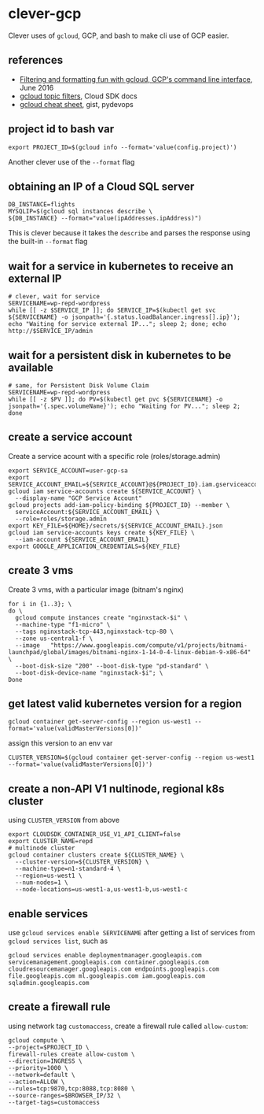 # clever-gcp

Clever uses of `gcloud`, GCP, and bash to make cli use of GCP easier.


## references

* [Filtering and formatting fun with gcloud, GCP's command line interface](https://cloud.google.com/blog/products/gcp/filtering-and-formatting-fun-with), June 2016
* [gcloud topic filters](https://cloud.google.com/sdk/gcloud/reference/topic/filters), Cloud SDK docs
* [gcloud cheat sheet](https://gist.github.com/pydevops/cffbd3c694d599c6ca18342d3625af97), gist, pydevops 

## project id to bash var

```
export PROJECT_ID=$(gcloud info --format='value(config.project)')
```

Another clever use of the `--format` flag


## obtaining an IP of a Cloud SQL server

```
DB_INSTANCE=flights
MYSQLIP=$(gcloud sql instances describe \
${DB_INSTANCE} --format="value(ipAddresses.ipAddress)")
```

This is clever because it takes the `describe` and parses the response using the built-in `--format` flag

## wait for a service in kubernetes to receive an external IP

```
# clever, wait for service
SERVICENAME=wp-repd-wordpress
while [[ -z $SERVICE_IP ]]; do SERVICE_IP=$(kubectl get svc ${SERVICENAME} -o jsonpath='{.status.loadBalancer.ingress[].ip}'); echo "Waiting for service external IP..."; sleep 2; done; echo http://$SERVICE_IP/admin
```

## wait for a persistent disk in kubernetes to be available
```
# same, for Persistent Disk Volume Claim
SERVICENAME=wp-repd-wordpress
while [[ -z $PV ]]; do PV=$(kubectl get pvc ${SERVICENAME} -o jsonpath='{.spec.volumeName}'); echo "Waiting for PV..."; sleep 2; done
```


## create a service account

Create a service acount with a specific role (roles/storage.admin)

```
export SERVICE_ACCOUNT=user-gcp-sa
export SERVICE_ACCOUNT_EMAIL=${SERVICE_ACCOUNT}@${PROJECT_ID}.iam.gserviceaccount.com
gcloud iam service-accounts create ${SERVICE_ACCOUNT} \
  --display-name "GCP Service Account"
gcloud projects add-iam-policy-binding ${PROJECT_ID} --member \
  serviceAccount:${SERVICE_ACCOUNT_EMAIL} \
  --role=roles/storage.admin
export KEY_FILE=${HOME}/secrets/${SERVICE_ACCOUNT_EMAIL}.json
gcloud iam service-accounts keys create ${KEY_FILE} \
  --iam-account ${SERVICE_ACCOUNT_EMAIL}
export GOOGLE_APPLICATION_CREDENTIALS=${KEY_FILE}
```

## create 3 vms

Create 3 vms, with a particular image (bitnam's nginx)

```
for i in {1..3}; \
do \
  gcloud compute instances create "nginxstack-$i" \
  --machine-type "f1-micro" \
  --tags nginxstack-tcp-443,nginxstack-tcp-80 \
  --zone us-central1-f \
  --image   "https://www.googleapis.com/compute/v1/projects/bitnami-launchpad/global/images/bitnami-nginx-1-14-0-4-linux-debian-9-x86-64" \
  --boot-disk-size "200" --boot-disk-type "pd-standard" \
  --boot-disk-device-name "nginxstack-$i"; \
Done
```

## get latest valid kubernetes version for a region

```
gcloud container get-server-config --region us-west1 --format='value(validMasterVersions[0])'
```

assign this version to an env var

```
CLUSTER_VERSION=$(gcloud container get-server-config --region us-west1 --format='value(validMasterVersions[0])')
```

## create a non-API V1 nultinode, regional k8s cluster

using `CLUSTER_VERSION` from above

```
export CLOUDSDK_CONTAINER_USE_V1_API_CLIENT=false
export CLUSTER_NAME=repd
# multinode cluster
gcloud container clusters create ${CLUSTER_NAME} \
  --cluster-version=${CLUSTER_VERSION} \
  --machine-type=n1-standard-4 \
  --region=us-west1 \
  --num-nodes=1 \
  --node-locations=us-west1-a,us-west1-b,us-west1-c
```

## enable services 

use `gcloud services enable SERVICENAME` after getting a list of services from `gcloud services list`, such as

```
gcloud services enable deploymentmanager.googleapis.com servicemanagement.googleapis.com container.googleapis.com cloudresourcemanager.googleapis.com endpoints.googleapis.com file.googleapis.com ml.googleapis.com iam.googleapis.com sqladmin.googleapis.com 
```

## create a firewall rule

using network tag `customaccess`, create a firewall rule called `allow-custom`:

```
gcloud compute \
--project=$PROJECT_ID \
firewall-rules create allow-custom \
--direction=INGRESS \
--priority=1000 \
--network=default \
--action=ALLOW \
--rules=tcp:9870,tcp:8088,tcp:8080 \
--source-ranges=$BROWSER_IP/32 \
--target-tags=customaccess
```
